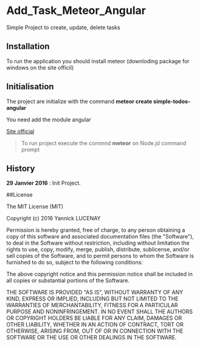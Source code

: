 # Add_Task_Meteor_Angular
Simple Project to create, update, delete tasks

## Installation

To run the application you should install meteor (downloding package for windows on the site officil)

## Initialisation

The project are initialize with the command **meteor create simple-todos-angular**

You need add the module angular

[Site official](http://www.angular-meteor.com/tutorials/socially/angular1/bootstrapping)

> To run project execute the commnd **meteor** on Node.jd command prompt

## History

**29 Janvier 2016** : Init Project.

##License

The MIT License (MIT)

Copyright (c) 2016 Yannick LUCENAY

Permission is hereby granted, free of charge, to any person obtaining a copy of this software and associated documentation files (the "Software"), to deal in the Software without restriction, including without limitation the rights to use, copy, modify, merge, publish, distribute, sublicense, and/or sell copies of the Software, and to permit persons to whom the Software is furnished to do so, subject to the following conditions:

The above copyright notice and this permission notice shall be included in all copies or substantial portions of the Software.

THE SOFTWARE IS PROVIDED "AS IS", WITHOUT WARRANTY OF ANY KIND, EXPRESS OR IMPLIED, INCLUDING BUT NOT LIMITED TO THE WARRANTIES OF MERCHANTABILITY, FITNESS FOR A PARTICULAR PURPOSE AND NONINFRINGEMENT. IN NO EVENT SHALL THE AUTHORS OR COPYRIGHT HOLDERS BE LIABLE FOR ANY CLAIM, DAMAGES OR OTHER LIABILITY, WHETHER IN AN ACTION OF CONTRACT, TORT OR OTHERWISE, ARISING FROM, OUT OF OR IN CONNECTION WITH THE SOFTWARE OR THE USE OR OTHER DEALINGS IN THE SOFTWARE.